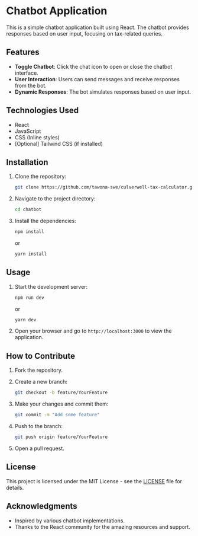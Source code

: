 # Chatbot Application

This is a simple chatbot application built using React. The chatbot provides responses based on user input, focusing on tax-related queries.

## Features

- **Toggle Chatbot**: Click the chat icon to open or close the chatbot interface.
- **User Interaction**: Users can send messages and receive responses from the bot.
- **Dynamic Responses**: The bot simulates responses based on user input.

## Technologies Used

- React
- JavaScript
- CSS (Inline styles)
- [Optional] Tailwind CSS (if installed)

## Installation

1. Clone the repository:

   ```bash
   git clone https://github.com/tawona-swe/culverwell-tax-calculator.git
   ```

2. Navigate to the project directory:

   ```bash
   cd chatbot
   ```

3. Install the dependencies:

   ```bash
   npm install
   ```

   or

   ```bash
   yarn install
   ```

## Usage

1. Start the development server:

   ```bash
   npm run dev
   ```

   or

   ```bash
   yarn dev
   ```

2. Open your browser and go to `http://localhost:3000` to view the application.

## How to Contribute

1. Fork the repository.
2. Create a new branch:

   ```bash
   git checkout -b feature/YourFeature
   ```

3. Make your changes and commit them:

   ```bash
   git commit -m "Add some feature"
   ```

4. Push to the branch:

   ```bash
   git push origin feature/YourFeature
   ```

5. Open a pull request.

## License

This project is licensed under the MIT License - see the [LICENSE](LICENSE) file for details.

## Acknowledgments

- Inspired by various chatbot implementations.
- Thanks to the React community for the amazing resources and support.
 

